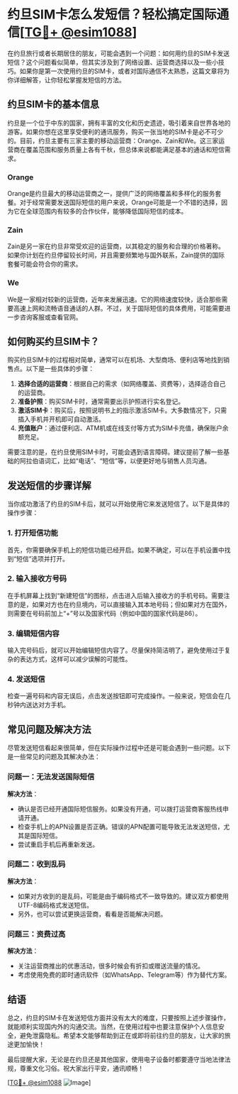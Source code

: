 # 约旦SIM卡怎么发短信？轻松搞定国际通信[[TG💪+ @esim1088](https://t.me/s/esim1088)]

在约旦旅行或者长期居住的朋友，可能会遇到一个问题：如何用约旦的SIM卡发送短信？这个问题看似简单，但其实涉及到了网络设置、运营商选择以及一些小技巧。如果你是第一次使用约旦的SIM卡，或者对国际通信不太熟悉，这篇文章将为你详细解答，让你轻松掌握发短信的方法。

## 约旦SIM卡的基本信息

约旦是一个位于中东的国家，拥有丰富的文化和历史遗迹，吸引着来自世界各地的游客。如果你想在这里享受便利的通讯服务，购买一张当地的SIM卡是必不可少的。目前，约旦主要有三家主要的移动运营商：Orange、Zain和We。这三家运营商在覆盖范围和服务质量上各有千秋，但总体来说都能满足基本的通话和短信需求。

### Orange
Orange是约旦最大的移动运营商之一，提供广泛的网络覆盖和多样化的服务套餐。对于经常需要发送国际短信的用户来说，Orange可能是一个不错的选择，因为它在全球范围内有较多的合作伙伴，能够降低国际短信的成本。

### Zain
Zain是另一家在约旦非常受欢迎的运营商，以其稳定的服务和合理的价格著称。如果你计划在约旦停留较长时间，并且需要频繁地与国外联系，Zain提供的国际套餐可能会符合你的需求。

### We
We是一家相对较新的运营商，近年来发展迅速。它的网络速度较快，适合那些需要高速上网和流畅语音通话的人群。不过，关于国际短信的具体费用，可能需要进一步咨询客服或查看官网。

## 如何购买约旦SIM卡？

购买约旦SIM卡的过程相对简单，通常可以在机场、大型商场、便利店等地找到销售点。以下是一些具体的步骤：

1. **选择合适的运营商**：根据自己的需求（如网络覆盖、资费等），选择适合自己的运营商。
2. **准备护照**：购买SIM卡时，通常需要出示护照进行实名登记。
3. **激活SIM卡**：购买后，按照说明书上的指示激活SIM卡。大多数情况下，只需插入手机并开机即可自动激活。
4. **充值账户**：通过便利店、ATM机或在线支付等方式为SIM卡充值，确保账户余额充足。

需要注意的是，在约旦使用SIM卡时，可能会遇到语言障碍。建议提前了解一些基础的阿拉伯语词汇，比如“电话”、“短信”等，以便更好地与销售人员沟通。

## 发送短信的步骤详解

当你成功激活了约旦的SIM卡后，就可以开始使用它来发送短信了。以下是具体的操作步骤：

### 1. 打开短信功能
首先，你需要确保手机上的短信功能已经开启。如果不确定，可以在手机设置中找到“短信”选项并打开。

### 2. 输入接收方号码
在手机屏幕上找到“新建短信”的图标，点击进入后输入接收方的手机号码。需要注意的是，如果对方也在约旦境内，可以直接输入其本地号码；但如果对方在国外，则需要在号码前加上“+”号以及国家代码（例如中国的国家代码是86）。

### 3. 编辑短信内容
输入完号码后，就可以开始编辑短信内容了。尽量保持简洁明了，避免使用过于复杂的表达方式，这样可以减少误解的可能性。

### 4. 发送短信
检查一遍号码和内容无误后，点击发送按钮即可完成操作。一般来说，短信会在几秒钟内送达对方手机。

## 常见问题及解决方法

尽管发送短信看起来很简单，但在实际操作过程中还是可能会遇到一些问题。以下是一些常见的问题及其解决办法：

### 问题一：无法发送国际短信
**解决方法**：
- 确认是否已经开通国际短信服务。如果没有开通，可以拨打运营商客服热线申请开通。
- 检查手机上的APN设置是否正确。错误的APN配置可能导致无法发送短信，尤其是国际短信。
- 尝试重启手机后再重新发送。

### 问题二：收到乱码
**解决方法**：
- 如果对方收到的是乱码，可能是由于编码格式不一致导致的。建议双方都使用UTF-8编码格式发送短信。
- 另外，也可以尝试更换运营商，看看是否能解决问题。

### 问题三：资费过高
**解决方法**：
- 关注运营商推出的优惠活动，很多时候会有折扣或赠送流量的情况。
- 考虑使用免费的即时通讯软件（如WhatsApp、Telegram等）作为替代方案。

## 结语

总之，约旦的SIM卡在发送短信方面并没有太大的难度，只要按照上述步骤操作，就能顺利实现国内外的沟通交流。当然，在使用过程中也要注意保护个人信息安全，避免泄露隐私。希望本文能够帮助到正在或即将前往约旦的朋友，让大家的旅途更加愉快！

最后提醒大家，无论是在约旦还是其他国家，使用电子设备时都要遵守当地法律法规，尊重文化习俗。祝大家出行平安，通讯顺畅！

[[TG💪+ @esim1088](https://t.me/s/esim1088) ![Image](https://i.postimg.cc/4NQfJmqS/Snipaste-2025-05-13-00-14-12.png)]